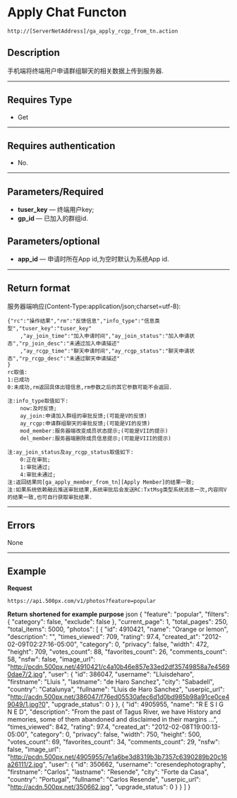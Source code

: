 # Apply Chat Functon
	http://[ServerNetAddress]/ga_apply_rcgp_from_tn.action

## Description
手机端将终端用户申请群组聊天的相关数据上传到服务器.
***

## Requires Type

* Get
***
## Requires authentication
* No.

***

## Parameters/Required
- **tuser_key** — 终端用户key;
- **gp_id** — 已加入的群组id.

## Parameters/optional
- **app_id** — 申请时所在App id,为空时默认为系统App id.
***

## Return format
服务器端响应(Content-Type:application/json;charset=utf-8):

	{"rc":"操作结果","rm":"反馈信息","info_type":"信息类型","tuser_key":"tuser_key"
		,"ay_join_time":"加入申请时间","ay_join_status":"加入申请状态","rp_join_desc":"未通过加入申请描述"
		,"ay_rcgp_time":"聊天申请时间","ay_rcgp_status":"聊天申请状态","rp_rcgp_desc":"未通过聊天申请描述"
	}
	rc取值:	
	1:已成功
	0:未成功,rm返回具体出错信息,rm参数之后的其它参数可能不会返回.

	注:info_type取值如下:
		now:及时反馈;
		ay_join:申请加入群组的审批反馈;(可能是V的反馈)
		ay_rcgp:申请群组聊天的审批反馈;(可能是VI的反馈)
		mod_member:服务器端改变成员状态提示;(可能是VII的提示)
		del_member:服务器端删除成员信息提示;(可能是VIII的提示)

	注:ay_join_status及ay_rcgp_status取值如下:
		0:正在审批;
		1:审批通过;
		4:审批未通过;
	注:返回结果同[ga_apply_member_from_tn][Apply Member]的结果一致;
	注:如果系统依赖融云推送审批结果,系统审批后会发送RC:TxtMsg类型系统消息一次,内容同V的结果一致,也可自行获取审批结果.

[Apply Member]: https://github.com/birdcopy/BirdCopy-Web-Server/blob/master/API/group/ga_apply_member_from_tn.md

***

## Errors
None

***

## Example
**Request**

    https://api.500px.com/v1/photos?feature=popular

**Return** __shortened for example purpose__
json
{
  "feature": "popular",
  "filters": {
      "category": false,
      "exclude": false
  },
  "current_page": 1,
  "total_pages": 250,
  "total_items": 5000,
  "photos": [
    {
      "id": 4910421,
      "name": "Orange or lemon",
      "description": "",
      "times_viewed": 709,
      "rating": 97.4,
      "created_at": "2012-02-09T02:27:16-05:00",
      "category": 0,
      "privacy": false,
      "width": 472,
      "height": 709,
      "votes_count": 88,
      "favorites_count": 26,
      "comments_count": 58,
      "nsfw": false,
      "image_url": "http://pcdn.500px.net/4910421/c4a10b46e857e33ed2df35749858a7e45690dae7/2.jpg",
      "user": {
        "id": 386047,
        "username": "Lluisdeharo",
        "firstname": "Lluis ",
        "lastname": "de Haro Sanchez",
        "city": "Sabadell",
        "country": "Catalunya",
        "fullname": "Lluis de Haro Sanchez",
        "userpic_url": "http://acdn.500px.net/386047/f76ed05530afec6d1d0bd985b98a91ce0ce49049/1.jpg?0",
        "upgrade_status": 0
      }
    },
    {
      "id": 4905955,
      "name": "R E S I G N E D",
      "description": "From the past of Tagus River, we have History and memories, some of them abandoned and disclaimed in their margins ...",
      "times_viewed": 842,
      "rating": 97.4,
      "created_at": "2012-02-08T19:00:13-05:00",
      "category": 0,
      "privacy": false,
      "width": 750,
      "height": 500,
      "votes_count": 69,
      "favorites_count": 34,
      "comments_count": 29,
      "nsfw": false,
      "image_url": "http://pcdn.500px.net/4905955/7e1a6be3d8319b3b7357c6390289b20c16a26111/2.jpg",
      "user": {
        "id": 350662,
        "username": "cresendephotography",
        "firstname": "Carlos",
        "lastname": "Resende",
        "city": "Forte da Casa",
        "country": "Portugal",
        "fullname": "Carlos Resende",
        "userpic_url": "http://acdn.500px.net/350662.jpg",
        "upgrade_status": 0
      }
    }
  ]
}

